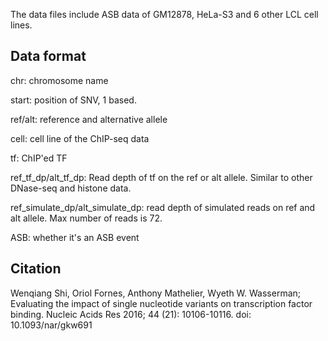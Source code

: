 The data files include ASB data of GM12878, HeLa-S3 and 6 other LCL cell lines. 

## Data format
chr: chromosome name

start: position of SNV, 1 based.

ref/alt: reference and alternative allele

cell: cell line of the ChIP-seq data

tf: ChIP'ed TF

ref_tf_dp/alt_tf_dp: Read depth of tf on the ref or alt allele. Similar to other DNase-seq and histone data.

ref_simulate_dp/alt_simulate_dp: read depth of simulated reads on ref and alt allele. Max number of reads is 72.

ASB: whether it's an ASB event


## Citation
Wenqiang Shi, Oriol Fornes, Anthony Mathelier, Wyeth W. Wasserman; Evaluating the impact of single nucleotide variants on transcription factor binding. Nucleic Acids Res 2016; 44 (21): 10106-10116. doi: 10.1093/nar/gkw691




